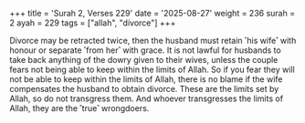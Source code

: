 +++
title = 'Surah 2, Verses 229'
date = '2025-08-27'
weight = 236
surah = 2
ayah = 229
tags = ["allah", "divorce"]
+++

Divorce may be retracted twice, then the husband must retain ˹his wife˺ with honour or separate ˹from her˺ with grace. It is not lawful for husbands to take back anything of the dowry given to their wives, unless the couple fears not being able to keep within the limits of Allah. So if you fear they will not be able to keep within the limits of Allah, there is no blame if the wife compensates the husband to obtain divorce. These are the limits set by Allah, so do not transgress them. And whoever transgresses the limits of Allah, they are the ˹true˺ wrongdoers.